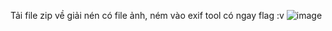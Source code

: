 Tải file zip về giải nén có file ảnh, ném vào exif tool có ngay flag :v ![image](https://user-images.githubusercontent.com/62832067/149937229-f396171d-e606-444a-ae95-8e2c94517ce3.png)
